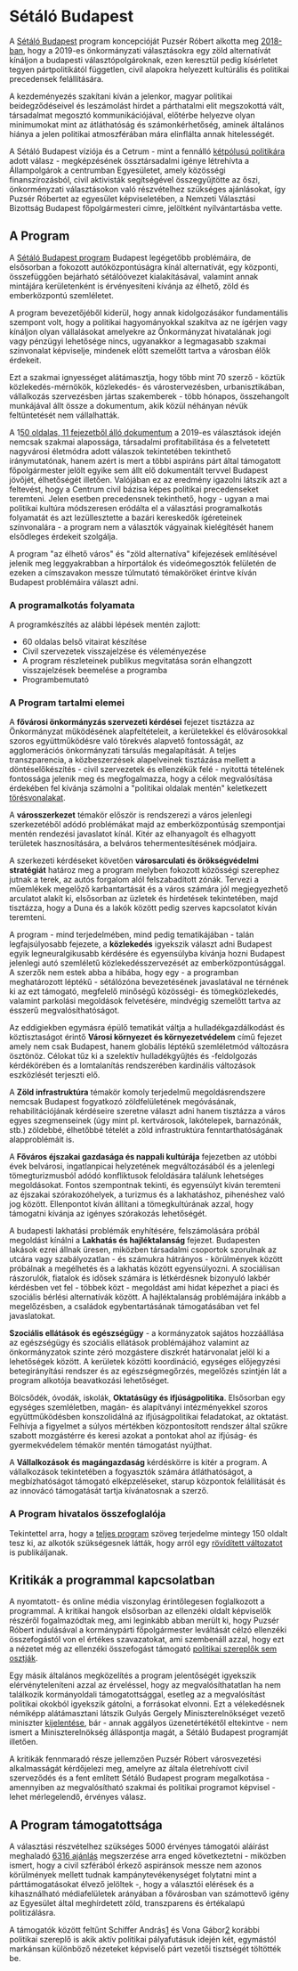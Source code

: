 # Sétáló Budapest

A [Sétáló Budapest][#sbphome] program koncepcióját Puzsér Róbert alkotta meg [2018-ban][#u2b-sbpstart], hogy a 2019-es önkormányzati választásokra egy zöld alternatívát kínáljon a budapesti választópolgároknak, ezen keresztül pedig kísérletet tegyen pártpolitikától független, civil alapokra helyezett kultúrális és politikai precedensek felállítására.

A kezdeményezés szakítani kíván a jelenkor, magyar politikai beidegződéseivel és leszámolást hírdet a párthatalmi elit megszokottá vált, társadalmat megosztó kommunikációjával, előtérbe helyezve olyan minimumokat mint az átláthatóság és számonkérhetőség, aminek általános hiánya a jelen politikai atmoszférában mára elinflálta annak hitelességét. 

A Sétáló Budapest víziója és a Cetrum - mint a fennálló [kétpólusú politikára][#u2b-6000] adott válasz - megképzésének össztársadalmi igénye létrehívta a Állampolgárok a centrumban Egyesületet, amely közösségi finanszírozásból, civil aktivisták segítségével összegyűjtötte az őszi, önkorményzati választásokon való részvételhez szükséges ajánlásokat, így Puzsér Róbertet az egyesület képviseletében, a Nemzeti Választási Bizottság Budapest főpolgármesteri címre, jelöltként nyílvántartásba vette.

## A Program

A [Sétáló Budapest program][#sbp-program-bitbucket] Budapest legégetőbb problémáira, de elsősorban a fokozott autóközpontúságra kínál alternatívát, egy központi, összefüggően bejárható sétálóövezet kialakításával, valamint annak mintájára kerületenként is érvényesíteni kívánja az élhető, zöld és emberközpontú szemléletet. 

A program bevezetőjéből kiderül, hogy annak kidolgozásákor fundamentális szempont volt, hogy a politikai hagyományokkal szakítva az ne ígérjen vagy kínáljon olyan vállalásokat amelyekre az Önkormányzat hivatalának jogi vagy pénzügyi lehetősége nincs, ugyanakkor a legmagasabb szakmai színvonalat képviselje, mindenek előtt szemelőtt tartva a városban élők érdekeit.

Ezt a szakmai ignyességet alátámasztja, hogy több mint 70 szerző - köztük közlekedés-mérnökök, közlekedés- és várostervezésben, urbanisztikában, vállalkozás szervezésben jártas szakemberek - több hónapos, összehangolt munkájával állt össze a dokumentum, akik közül néhányan névük feltüntetését nem vállalhatták. 

A 1[50 oldalas, 11 fejezetből álló dokumentum][#sbp-program-full] a 2019-es választások idején nemcsak szakmai alapossága, társadalmi profitabilitása és a felvetetett nagyvárosi életmódra adott válaszok tekintetében tekinthető iránymutatónak, hanem azért is mert a többi aspiráns párt által támogatott főpolgármester jelölt egyike sem állt elő dokumentált tervvel Budapest jövőjét, élhetőségét illetően. Valójában ez az eredmény igazolni látszik azt a feltevést, hogy a Centrum civil bázisa képes politikai precedenseket teremteni. Jelen esetben precedensnek tekinthető, hogy - ugyan a mai politikai kultúra módszeresen eródálta el a választási programalkotás folyamatát és azt lezüllesztette a bazári kereskedők ígéreteinek színvonalára - a program nem a választók vágyainak kielégítését hanem elsődleges érdekeit szolgálja.

A program "az élhető város" és "zöld alternatíva" kifejezések említésével jelenik meg leggyakrabban a hírportálok és videómegosztók felületén de ezeken a címszavakon messze túlmutató témaköröket érintve kíván Budapest problémáira választ adni. 

### A programalkotás folyamata

A programkészítés az alábbi lépések mentén zajlott:

* 60 oldalas belső vitairat készítése
* Civil szervezetek visszajelzése és véleményezése 
* A program részleteinek publikus megvitatása során elhangzott visszajelzések beemelése a programba 
* Programbemutató 

### A Program tartalmi elemei

A **fővárosi önkormányzás szervezeti kérdései** fejezet tisztázza az Önkormányzat működésének alapfeltételeit, a kerületekkel és elővárosokkal szoros együttműködésre való törekvés alapvető fontosságát, az agglomerációs önkormányzati társulás megalapítását. A teljes transzparencia, a közbeszerzések alapelveinek tisztázása mellett a döntéselőkészítés - civil szervezetek és ellenzékük felé - nyitottá tételének fontossága jelenik meg és megfogalmazza, hogy a célok megvalósítása érdekében fel kívánja számolni a "politikai oldalak mentén" keletkezett [törésvonalakat][#mandi-vona].

A **városszerkezet** témakör először is rendszerezi a város jelenlegi szerkezetéből adódó problémákat majd az emberközpontúság szempontjai mentén rendezési javaslatot kínál. Kitér az elhanyagolt és elhagyott területek hasznosítására, a belváros tehermentesítésének módjaira.

A szerkezeti kérdéseket követően **városarculati és örökségvédelmi stratégiát** határoz meg a program melyben fokozott közösségi szerephez jutnak a terek, az autós forgalom alól felszabadított zónák. Tervezi a műemlékek megelőző karbantartását és a város számára jól megjegyezhető arculatot alakít ki, elsősorban az üzletek és hirdetések tekintetében, majd tisztázza, hogy a Duna és a lakók között pedig szerves kapcsolatot kíván teremteni.

A program - mind terjedelmében, mind pedig tematikájában - talán legfajsúlyosabb fejezete, a **közlekedés** igyekszik választ adni Budapest egyik legneuralgikusabb kérdésére és egyensúlyba kívánja hozni Budapest jelenlegi autó szemléletű közlekedésszervezését az emberközpontúsággal. A szerzők nem estek abba a hibába, hogy egy - a programban meghatározott léptékű - sétálózóna bevezetésének javaslatával ne térnének ki az ezt támogató, megfelelő minőségű közösségi- és tömegközlekedés, valamint parkolási megoldások felvetésére, mindvégig szemelőtt tartva az ésszerű megvalósíthatóságot.

Az eddigiekben egymásra épülő tematikát váltja a hulladékgazdálkodást és köztisztaságot érintő **Városi környezet és környezetvédelem** című fejezet amely nem csak Budapest, hanem globális léptékű szemléletmód változásra ösztönöz. Célokat tűz ki a szelektív hulladékgyűjtés és -feldolgozás kérdékörében és a lomtalanítás rendszerében kardinális változások eszközlését terjeszti elő.

A **Zöld infrastruktúra** témakör komoly terjedelmű megoldásrendszere nemcsak Budapest fogyatkozó zöldfelületének megóvásának, rehabilitációjának kérdéseire szeretne választ adni hanem tisztázza a város egyes szegmenseinek (úgy mint pl. kertvárosok, lakótelepek, barnazónák, stb.) zöldebbé, élhetőbbé tételét a zöld infrastruktúra fenntarthatóságának alapproblémáit is.

A **Főváros éjszakai gazdasága és nappali kultúrája** fejezetben az utóbbi évek belvárosi, ingatlanpicai helyzetének megváltozásából és a jelenlegi tömegturizmusból adódó konfliktusok feloldására találunk lehetséges megoldásokat. Fontos szempontnak tekinti, és egyensúlyt kíván teremteni az éjszakai szórakozóhelyek, a turizmus és a lakhatáshoz, pihenéshez való jog között. Ellenpontot kíván állítani a tömegkultúrának azzal, hogy támogatni kívánja az igényes szórakozás lehetőségét.

A budapesti lakhatási problémák enyhítésére, felszámolására próbál megoldást kínálni a **Lakhatás és hajléktalanság** fejezet. Budapesten lakások ezrei állnak üresen, miközben társadalmi csoportok szorulnak az utcára vagy szabályozatlan - és számukra hátrányos - körülmények között próbálnak a megélhetés és a lakhatás között egyensúlyozni. A szociálisan rászorulók, fiatalok és idősek számára is létkérdésnek bizonyuló lakbér kérdésben vet fel - többek közt - megoldást ami hidat képezhet a piaci és szociális bérlési alternatívák között. A hajléktalanság problémájára inkább a megelőzésben, a családok egybentartásának támogatásában vet fel javaslatokat.

**Szociális ellátások és egészségügy** - a kormányzatok sajátos hozzáállása az egészségügy és szociális ellátások problémájához valamint az önkormányzatok szinte zéró mozgástere diszkrét határvonalat jelöl ki a lehetőségek között. A kerületek közötti koordináció, egységes előjegyzési betegirányítási rendszer és az egészségmegőrzés, megelőzés szintjén lát a program alkotója beavatkozási lehetőséget.

Bölcsődék, óvodák, iskolák, **Oktatásügy és ifjúságpolitika**. Elsősorban egy egységes szemléletben, magán- és alapítványi intézményekkel szoros együttműködésben konszolidálná az ifjúságpolitikai feladatokat, az oktatást. Felhívja a figyelmet a súlyos mértékben központosított rendszer által szűkre szabott mozgástérre és keresi azokat a pontokat ahol az ifjúság- és gyermekvédelem témakör mentén támogatást nyújthat.

A **Vállalkozások és magángazdaság** kérdéskörre is kitér a program. A vállalkozások tekintetében a fogyasztók számára átláthatóságot, a megbízhatóságot támogató elképzeléseket, starup központok felállítását és az innovácó támogatását tartja kívánatosnak a szerző.   

### A Program hivatalos összefoglalója

Tekintettel arra, hogy a [teljes program][#sbp-program-full] szöveg terjedelme mintegy 150 oldalt tesz ki, az alkotók szükségesnek látták, hogy arról egy [rövídített változatot][#sbp-program-brief] is publikáljanak. 

## Kritikák a programmal kapcsolatban

A nyomtatott- és online média viszonylag érintőlegesen foglalkozott a programmal. A kritikai hangok elsősorban az ellenzéki oldalt képviselők részéről fogalmazódtak meg, ami leginkább abban merült ki, hogy Puzsér Róbert indulásával a kormánypárti főpolgármester leváltását célzó ellenzéki összefogástól von el értékes szavazatokat, ami szembenáll azzal, hogy ezt a nézetet még az ellenzéki összefogást támogató [politikai szereplők sem osztják][#valaszonline-ungar].

Egy másik általános megközelítés a program jelentőségét igyekszik elérvényteleníteni azzal az érveléssel, hogy az megvalósíthatatlan ha nem találkozik kormányoldali támogatottsággal, esetleg az a megvalósítást politikai okokból igyekszik gátolni, a forrásokat elvonni. Ezt a vélekedésnek némiképp alátámasztani látszik Gulyás Gergely Miniszterelnökséget vezető miniszter [kijelentése][#444-gulyas], bár - annak aggályos üzenetértékétől eltekintve - nem ismert a Miniszterelnökség álláspontja magát, a Sétáló Budapest programját illetően.

A kritikák fennmaradó része jellemzően Puzsér Róbert városvezetési alkalmasságát kérdőjelezi meg, amelyre az általa életrehívott civil szerveződés és a fent említett Sétáló Budapest program megalkotása - amennyiben az megvalósítható szakmai és politikai programot képvisel - lehet mérlegelendő, érvényes válasz.

## A Program támogatottsága

A választási részvételhez szükséges 5000 érvényes támogatói aláírást meghaladó [6316 ajánlás][#merce-6000] megszerzése arra enged következtetni - miközben ismert, hogy a civil szférából érkező aspiránsok messze nem azonos körülmények mellett tudnak kampánytevékenységet folytatni mint a párttámogatásokat élvező jelöltek -, hogy a választói elérések és a kihasználható médiafelületek arányában a fővárosban van számottevő igény az Egyesület által meghírdetett zöld, transzparens és értékalapú politizálásra.

A támogatók között feltűnt Schiffer András[1][#fb-schiffer] és Vona Gábor[2][#fb-vona] korábbi politikai szereplő is akik aktív politikai pályafutásuk idején két, egymástól markánsan különböző nézeteket képviselő párt vezetői tisztségét töltötték be.  

[#valaszonline-ungar]: https://www.valaszonline.hu/2019/09/18/ungar-peter-lmp-ellenzek-interju/  
[#mandi-vona]: https://mandiner.hu/cikk/20190905_torzsi_haboru_puzser_egy_platora_kerult_vonaval
[#444-gulyas]: https://444.hu/2019/09/12/gulyas-megerositette-ha-karacsony-nyer-ervenyet-veszti-a-budapest-es-a-kormany-kozti-1000-milliardos-megallapodas
[#merce-6000]: https://merce.hu/2019/09/06/elegendo-ajanlast-gyujtott-ossze-igy-hivatalosan-is-indulhat-a-fopolgarmesteri-cimert-puzser-robert/
[#sbphome]: https://setalobudapest.hu
[#u2b-6000]: https://www.youtube.com/watch?v=yXPJo7F00Z8
[#u2b-sbpstart]: https://www.youtube.com/watch?v=KvO_erdaBhE
[#fb-schiffer]: https://www.facebook.com/Robert.Puzser/photos/a.362831433792676/2406613812747751/?type=3&theater
[#fb-vona]: https://www.facebook.com/SetaloBudapest/photos/a.2217510285192878/2432155843728320/?type=3&theater
[#sbp-program-full]: https://drive.google.com/file/d/1wFcQU3gOHMsR8KOZ1H_lVRZx_oUdubgS/view
[#sbp-program-brief]: https://setalobudapest.hu/wp-content/uploads/S%c3%a9t%c3%a1l%c3%b3-Budapest-%c3%96sszefoglal%c3%b3-24-pont.pdf
[#sbp-program-bitbucket]: https://bitbucket.org/setalobudapest/program/src/master/index.md